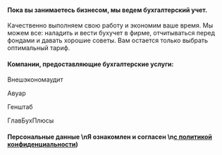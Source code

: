 #### Пока вы занимаетесь бизнесом, мы ведем бухгалтерский учет. 

Качественно выполняем свою работу и экономим ваше время. Мы можем все: наладить и вести бухучет в фирме, отчитываться перед фондами и давать хорошие советы. Вам остается только выбрать оптимальный тариф.

#### Компании, предоставляющие бухгалтерские услуги:

Внешэкономаудит

Авуар 

Генштаб 

ГлавБухПлюсы
#### **Персональные данные** \nЯ ознакомлен и согласен \n[с политикой конфиденциальности](\(ref))

